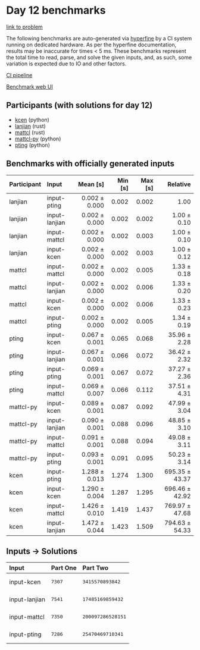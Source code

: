 # Day 12 benchmarks

[link to problem](https://adventofcode.com/2023/day/12)

The following benchmarks are auto-generated via
[hyperfine](https://github.com/sharkdp/hyperfine) by a CI system running on
dedicated hardware. As per the hyperfine documentation, results may be
inaccurate for times < 5 ms. These benchmarks represent the total time to read,
parse, and solve the given inputs, and, as such, some variation is expected due
to IO and other factors.

[CI pipeline](http://ci.papercode.net:8080/teams/main/pipelines/aoc2023)

[Benchmark web UI](https://aoc.ancalagon.black)


## Participants (with solutions for day 12)

- [kcen](https://github.com/kcen/aoc2023) (python)
- [lanjian](https://github.com/lanjian/aoc-2023) (rust)
- [mattcl](https://github.com/mattcl/aoc2023) (rust)
- [mattcl-py](https://github.com/mattcl/aoc2023-py) (python)
- [pting](https://github.com/pting/aoc2023) (python)


## Benchmarks with officially generated inputs

| Participant | Input | Mean [s] | Min [s] | Max [s] | Relative |
|:---|:---|---:|---:|---:|---:|
| lanjian | input-pting | 0.002 ± 0.000 | 0.002 | 0.002 | 1.00 |
| lanjian | input-lanjian | 0.002 ± 0.000 | 0.002 | 0.002 | 1.00 ± 0.10 |
| lanjian | input-mattcl | 0.002 ± 0.000 | 0.002 | 0.003 | 1.00 ± 0.10 |
| lanjian | input-kcen | 0.002 ± 0.000 | 0.002 | 0.003 | 1.00 ± 0.12 |
| mattcl | input-mattcl | 0.002 ± 0.000 | 0.002 | 0.005 | 1.33 ± 0.18 |
| mattcl | input-lanjian | 0.002 ± 0.000 | 0.002 | 0.006 | 1.33 ± 0.20 |
| mattcl | input-kcen | 0.002 ± 0.000 | 0.002 | 0.006 | 1.33 ± 0.23 |
| mattcl | input-pting | 0.002 ± 0.000 | 0.002 | 0.005 | 1.34 ± 0.19 |
| pting | input-kcen | 0.067 ± 0.001 | 0.065 | 0.068 | 35.96 ± 2.28 |
| pting | input-lanjian | 0.067 ± 0.001 | 0.066 | 0.072 | 36.42 ± 2.32 |
| pting | input-pting | 0.069 ± 0.001 | 0.067 | 0.072 | 37.27 ± 2.36 |
| pting | input-mattcl | 0.069 ± 0.007 | 0.066 | 0.112 | 37.51 ± 4.31 |
| mattcl-py | input-kcen | 0.089 ± 0.001 | 0.087 | 0.092 | 47.99 ± 3.04 |
| mattcl-py | input-lanjian | 0.090 ± 0.001 | 0.088 | 0.096 | 48.85 ± 3.10 |
| mattcl-py | input-mattcl | 0.091 ± 0.001 | 0.088 | 0.094 | 49.08 ± 3.11 |
| mattcl-py | input-pting | 0.093 ± 0.001 | 0.091 | 0.095 | 50.23 ± 3.14 |
| kcen | input-pting | 1.288 ± 0.013 | 1.274 | 1.300 | 695.35 ± 43.37 |
| kcen | input-kcen | 1.290 ± 0.004 | 1.287 | 1.295 | 696.46 ± 42.92 |
| kcen | input-mattcl | 1.426 ± 0.010 | 1.419 | 1.437 | 769.97 ± 47.68 |
| kcen | input-lanjian | 1.472 ± 0.044 | 1.423 | 1.509 | 794.63 ± 54.33 |


## Inputs -> Solutions

| Input | Part One | Part Two |
|:---|:---|:---|
|input-kcen|<pre>7307</pre>|<pre>3415570893842</pre>|
|input-lanjian|<pre>7541</pre>|<pre>17485169859432</pre>|
|input-mattcl|<pre>7350</pre>|<pre>200097286528151</pre>|
|input-pting|<pre>7286</pre>|<pre>25470469710341</pre>|